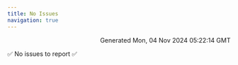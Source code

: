 ```yaml
---
title: No Issues
navigation: true
---
```


<p style="text-align:right;color:#cccs">
Generated Mon, 04 Nov 2024 05:22:14 GMT
</p>
<p>✅ No issues to report ✅</p>



